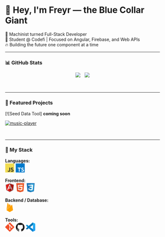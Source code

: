 # 👋 Hey, I'm Freyr — the Blue Collar Giant

🔩 Machinist turned Full-Stack Developer  
🧠 Student @ Codefi | Focused on Angular, Firebase, and Web APIs  
🔥 Building the future one component at a time

---

### 📊 GitHub Stats

<p align="center">
  <img height="170" src="https://github-readme-stats.vercel.app/api?username=BlueCollarGiant&show_icons=true&theme=tokyonight&hide=contribs&bg_color=45,468189,13092d&border_color=b0b0b0" style="margin-right: 10px;" />
  
  <img height="170" src="https://github-readme-stats.vercel.app/api/top-langs/?username=BlueCollarGiant&layout=compact&theme=tokyonight&langs_count=6&bg_color=45,468189,13092d&border_color=b0b0b0" />
</p>

<br clear="both"/>

---

### 🔨 Featured Projects

[![Seed Data Tool] **coming soon**

[![music-player](https://github-readme-stats.vercel.app/api/pin/?username=BlueCollarGiant&repo=music-player&theme=tokyonight&bg_color=45,468189,13092d&border_color=b0b0b0)](https://github.com/BlueCollarGiant/music-player)

<br clear="both"/>

---
### 🧰 My Stack

**Languages:**  
<span>
  <img src="https://raw.githubusercontent.com/devicons/devicon/master/icons/javascript/javascript-original.svg" alt="JavaScript" width="30" />
  <img src="https://raw.githubusercontent.com/devicons/devicon/master/icons/typescript/typescript-original.svg" alt="TypeScript" width="30" />
</span>

**Frontend:**  
<span>
  <img src="https://raw.githubusercontent.com/devicons/devicon/master/icons/angularjs/angularjs-original.svg" alt="Angular" width="30" />
  <img src="https://raw.githubusercontent.com/devicons/devicon/master/icons/html5/html5-original.svg" alt="HTML5" width="30" />
  <img src="https://raw.githubusercontent.com/devicons/devicon/master/icons/css3/css3-original.svg" alt="CSS3" width="30" />
</span>

**Backend / Database:**  
<span>
  <img src="https://raw.githubusercontent.com/devicons/devicon/master/icons/firebase/firebase-plain.svg" alt="Firebase" width="30" />
  
</span>

**Tools:**  
<span>
  <img src="https://raw.githubusercontent.com/devicons/devicon/master/icons/git/git-original.svg" alt="Git" width="30" />
  <img src="https://raw.githubusercontent.com/devicons/devicon/master/icons/github/github-original.svg" alt="GitHub" width="30" />
  <img src="https://raw.githubusercontent.com/devicons/devicon/master/icons/vscode/vscode-original.svg" alt="VS Code" width="30" />
</span>



